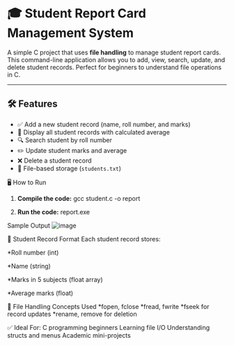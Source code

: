 # 🎓 Student Report Card Management System

A simple C project that uses **file handling** to manage student report cards. This command-line application allows you to add, view, search, update, and delete student records. Perfect for beginners to understand file operations in C.

---

## 🛠️ Features

- ✅ Add a new student record (name, roll number, and marks)
- 📄 Display all student records with calculated average
- 🔍 Search student by roll number
- ✏️ Update student marks and average
- ❌ Delete a student record
- 📁 File-based storage (`students.txt`)


🖥️ How to Run

1. **Compile the code:**
   gcc student.c -o report

2. **Run the code:**
   report.exe

Sample Output
![image](https://github.com/user-attachments/assets/d113011a-5c05-4ed0-b3c3-bb7dc7339e01)

📌 Student Record Format
Each student record stores:

*Roll number (int)

*Name (string)

*Marks in 5 subjects (float array)

*Average marks (float)

💾 File Handling Concepts Used
*fopen, fclose
*fread, fwrite
*fseek for record updates
*rename, remove for deletion

✅ Ideal For:
C programming beginners
Learning file I/O
Understanding structs and menus
Academic mini-projects



